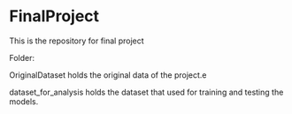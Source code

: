 # FinalProject

This is the repository for final project

Folder:

OriginalDataset holds the original data of the project.e

dataset_for_analysis holds the dataset that used for training and testing the models.
